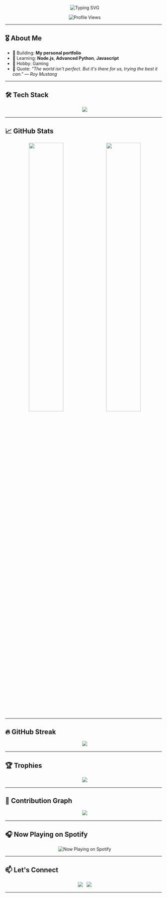 
<p align="center">
  <img src="https://readme-typing-svg.demolab.com?font=Fira+Code&size=24&pause=1000&color=EE99A0&center=true&vCenter=true&width=500&lines=Konnichiwa!+I'm+SD Gamer+%F0%9F%91%8B; Music lover+%7C+Gamer+Student+%7C+Otaku;Welcome+to+my+GitHub+Portfolio+Space!~" alt="Typing SVG" />
</p>

<p align="center">
  <img src="https://komarev.com/ghpvc/?username=sdgamer63&label=Visitors&color=EE99A0&style=flat-square" alt="Profile Views" />
</p>

---

## 🎖️ About Me

- 🔭 Building: **My personal portfolio** 
- 🌱 Learning: **Node.js**, **Advanced Python**, **Javascript**  
- 🎨 Hobby: Gaming 
- 💬 Quote: *"The world isn't perfect. But it's there for us, trying the best it can." — Roy Mustang*

---

## 🛠️ Tech Stack

<div align="center">
  <img src="https://skillicons.dev/icons?i=py,js,react,nodejs,mongodb,html,css,git,vscode&perline=8" />
</div>

---

## 📈 GitHub Stats

<div align="center">
  <img src="https://github-readme-stats.vercel.app/api?username=sdgamer63&show_icons=true&theme=tokyonight&hide_border=true&hide=prs" width="47%" />
  <img src="https://github-readme-stats.vercel.app/api/top-langs/?username=sdgamer63&layout=compact&theme=tokyonight&hide_border=true" width="47%" />
</div>

---

## 🔥 GitHub Streak

<p align="center">
  <img src="https://streak-stats.demolab.com?user=sdgamer63&theme=tokyonight&hide_border=true" />
</p>

---

## 🏆 Trophies

<p align="center">
  <img src="https://github-profile-trophy.vercel.app/?username=sdgamer63&theme=tokyonight&no-frame=true&row=1&column=6" />
</p>

---

## 🌌 Contribution Graph

<p align="center">
  <img src="https://github-readme-activity-graph.vercel.app/graph?username=sdgamer63&theme=tokyo-night&hide_border=true" />
</p>

---

## 🎧 Now Playing on Spotify

<p align="center">
  <img src="https://spotify-github-profile.vercel.app/api/view?uid=Vortex%20Gamer&cover_image=true&theme=novatorem&bar_color=ee99a0&bar_color_cover=true" alt="Now Playing on Spotify" />
</p>

---

## 📫 Let's Connect

<p align="center">
  <a href="mailto: sd1195817@gmail.com"><img src="https://img.shields.io/badge/Gmail-D14836?style=for-the-badge&logo=gmail&logoColor=white"></a>
  <a href="https://github.com/sdgamer63"><img src="https://img.shields.io/badge/GitHub-181717?style=for-the-badge&logo=github&logoColor=white"></a>
</p>

---
